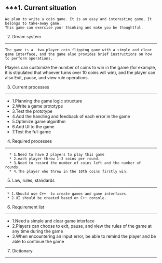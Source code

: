 ***1. Current situation
----------------  
    We plan to write a coin game. It is an easy and interesting game. It belongs to take-away game. 
    This game can exercise your thinking and make you be thoughtful.
    

2. Dream system
------------------- 

    The game is a  two-player coin flipping game with a simple and clear game interface, and the game also provides brief instructions on how to perform operations.
   Players can customize the number of coins to win in the game (for example, it is stipulated that whoever turns over 10 coins will win), and the player can also
   Exit, pause, and view rule operations.
    
3. Current processes
---------------
   * 1.Planning the game logic structure
   * 2.Write a game prototype
   * 3.Test the prototype
   * 4.Add the handling and feedback of each error in the game
   * 5.Optimize game algorithm
   * 6.Add UI to the game
   * 7.Test the full game



4. Required processes
------------------
      * 1.Need to have 2 players to play this game 
      * 2.each player throw 1-3 coins per round.
      * 3.Need to record the number of coins left and the number of rounds.
      * 4.The player who threw in the 10th coins firstly win.


5. Law, rules, standards
--------------
     * 1.Should use C++  to create games and game interfaces.
     * 2.UI should be created based on C++ console.


6. Requirement list
-----------------
   * 1.Need a simple and clear game interface
   * 2.Players can choose to exit, pause, and view the rules of the game at any time during the game
   * 3.When encountering an input error, be able to remind the player and be able to continue the game
   

7. Dictionary
----------------------
